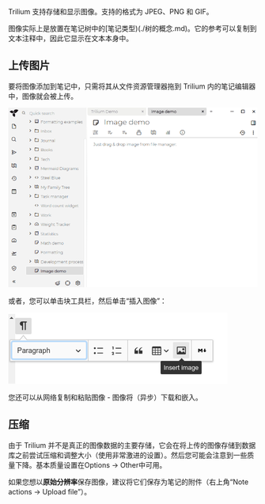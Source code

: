 Trilium 支持存储和显示图像。支持的格式为 JPEG、PNG 和 GIF。

图像实际上是放置在笔记树中的[笔记类型)(./树的概念.md)。它的参考可以复制到文本注释中，因此它显示在文本本身中。

**上传图片**
--------

要将图像添加到笔记中，只需将其从文件资源管理器拖到 Trilium 内的笔记编辑器中，图像就会被上传。

![](gifs/upload-image.gif)

或者，您可以单击块工具栏，然后单击“插入图像”：

![](images/block-toolbar-insert-image.png)

您还可以从网络复制和粘贴图像 - 图像将（异步）下载和嵌入。

**压缩**
------

由于 Trilium 并不是真正的图像数据的主要存储，它会在将上传的图像存储到数据库之前尝试压缩和调整大小（使用非常激进的设置）。然后您可能会注意到一些质量下降。基本质量设置在Options -> Other中可用。

如果您想以**原始分辨率**保存图像，建议将它们保存为笔记的附件（右上角“Note actions -> Upload file”）。